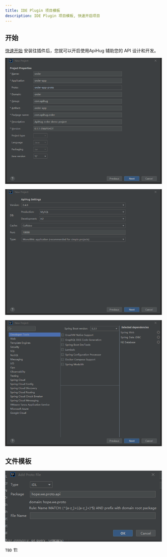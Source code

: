 ```yaml
---
title: IDE Plugin 项目模板
description: IDE Plugin 项目模板, 快速开启项目
---
```


## 开始

[快速开始](./001_very_begin.md) 安装往插件后，您就可以开启使用ApiHug 辅助您的 API 设计和开发。

![Starter 01](../public/image/idea/001_starter_01.png)

![Starter 02](../public/image/idea/001_starter_02.png)

![Starter 03](../public/image/idea/001_starter_03.png)

## 文件模板

![Starter 03](../public/image/idea/099_file_template.png)

`TBD` 🏗️
